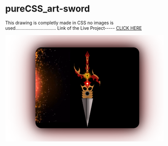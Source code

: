 # pureCSS_art-sword

This drawing is completly made in CSS no images is used................................
Link of the Live Project-----
[CLICK HERE](https://codepen.io/Nishant111/pen/ZEeoZgz)

![](sword.PNG)
